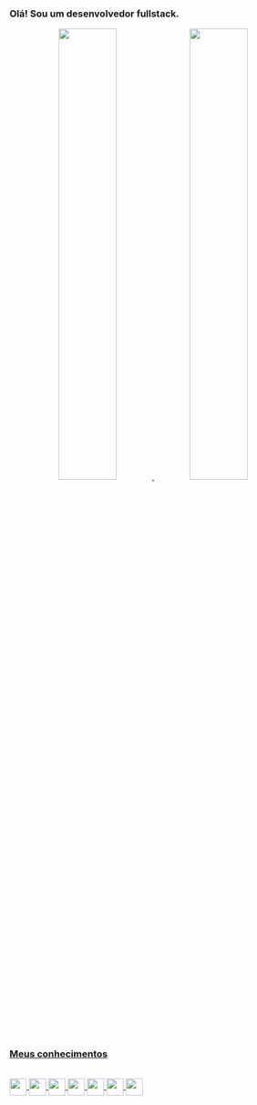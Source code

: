 ### Olá! Sou um desenvolvedor fullstack.

<div align="center">
  <a href="https://github.com/ItsLifeZ">
  <img width="45%" src="https://github-readme-stats.vercel.app/api?username=gumatiello&show_icons=true&theme=dark&include_all_commits=true&count_private=true&icon_color=dark"/>
  <img width="45%" src="https://github-readme-stats.vercel.app/api/top-langs/?username=gumatiello&layout=compact&langs_count=7&theme=dark"/>
</div>

##
### Meus conhecimentos

<div style="display: inline_block"><br>
  <img align="center" height="30" src="https://cdn.jsdelivr.net/gh/devicons/devicon/icons/javascript/javascript-original.svg" />
  <img align="center" height="30" src="https://cdn.jsdelivr.net/gh/devicons/devicon/icons/typescript/typescript-original.svg" />
  <img align="center" height="30" src="https://cdn.jsdelivr.net/gh/devicons/devicon/icons/react/react-original.svg" />
  <img align="center" height="30" src="https://cdn.jsdelivr.net/gh/devicons/devicon/icons/electron/electron-original.svg" />
  <img align="center" height="30" src="https://cdn.jsdelivr.net/gh/devicons/devicon/icons/nodejs/nodejs-original.svg" />
  <img align="center" height="30" src="https://cdn.jsdelivr.net/gh/devicons/devicon/icons/html5/html5-original.svg" />
  <img align="center" height="30" src="https://cdn.jsdelivr.net/gh/devicons/devicon/icons/css3/css3-original.svg" />
</div>
